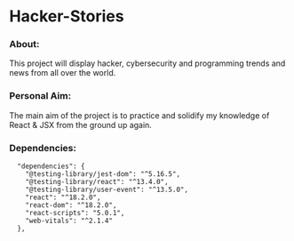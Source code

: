 # Hacker-Stories 

### About:

This project will display hacker, cybersecurity and programming trends and news from all over the world. 

### Personal Aim:

The main aim of the project is to practice and solidify my knowledge of React & JSX from the ground up again.

### Dependencies:

```
  "dependencies": {
    "@testing-library/jest-dom": "^5.16.5",
    "@testing-library/react": "^13.4.0",
    "@testing-library/user-event": "^13.5.0",
    "react": "^18.2.0",
    "react-dom": "^18.2.0",
    "react-scripts": "5.0.1",
    "web-vitals": "^2.1.4"
  },
  ```
